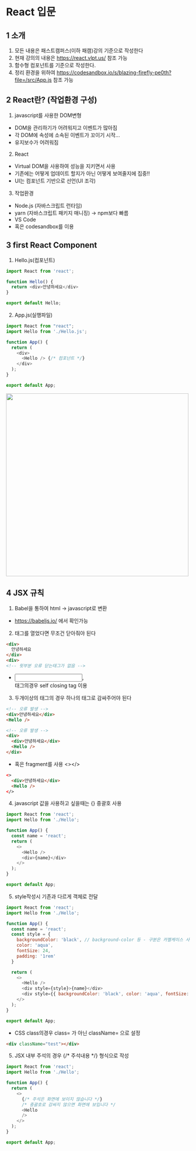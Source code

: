 React 입문
=================

1 소개
------------------
1. 모든 내용은 패스트캠퍼스(이하 패캠)강의 기준으로 작성한다
2. 현재 강의의 내용은 <https://react.vlpt.us/> 참조 가능
3. 함수형 컴포넌트를 기준으로 작성한다.
4. 정리 환경을 위하여 <https://codesandbox.io/s/blazing-firefly-pe0th?file=/src/App.js> 참조 가능 

2 React란? (작업환경 구성)
---------------------------
1. javascript를 사용한 DOM변형 
  * DOM을 관리하기가 어려워지고 이벤트가 많아짐 
  * 각 DOM에 속성에 소속된 이벤트가 꼬이기 시작...
  * 유지보수가 어려워짐 

2. React
  * Virtual DOM을 사용하여 성능을 지키면서 사용 
  * 기존에는 어떻게 업데이트 할지가 아닌 어떻게 보여줄지에 집중!!
  * UI는 컴포넌트 기반으로 선언(UI 조각)

3. 작업환경
  * Node.js (자바스크립트 런타임) 
  * yarn (자바스크립트 패키지 매니징) -> npm보다 빠름
  * VS Code 
  * 혹은 codesandbox를 이용


3 first React Component
---------------------------
1. Hello.js(컴포넌트)
```javascript
import React from 'react';

function Hello() {
  return <div>안녕하세요</div>
}

export default Hello;
```

2. App.js(실행파일)
```javascript
import React from "react";
import Hello from './Hello.js';

function App() {
  return (
    <div>
      <Hello /> {/* 컴포넌트 */}
    </div>
  );
}

export default App;
```
<img width=500 src="https://user-images.githubusercontent.com/32770277/92359268-eff33980-f125-11ea-8464-b2aa10194637.png"/>

4 JSX 규칙
-----------------------------
1. Babel을 통하여 html -> javascript로 변환 
  * <https://babeljs.io/> 에서 확인가능 

2. 태그를 열었다면 무조건 닫아줘야 된다
```html
<div>
  안녕하세요 
</div>
<div> 
<!-- 윗부분 오류 닫는태그가 없음 -->
```
  * <input />, <br /> 태그의경우 self closing tag 이용

3. 두개이상의 태그의 경우 하나의 태그로 감싸주어야 된다
```html
<!-- 오류 발생 -->
<div>안녕하세요</div>
<Hello />
```
```html
<!-- 오류 발생 -->
<div>
  <div>안녕하세요</div>
  <Hello />
</div>
```
  * 혹은 fragment를 사용 <></>
  ```html
  <>
    <div>안녕하세요</div>
    <Hello />
  </>
  ```

4. javascript 값을 사용하고 싶을때는 {} 중괄호 사용 
```javascript
import React from 'react';
import Hello from './Hello';

function App() {
  const name = 'react';
  return (
    <>
      <Hello />
      <div>{name}</div>
    </>
  );
}

export default App;
```

5. style작성시 기존과 다르게 객체로 전달
```javascript
import React from 'react';
import Hello from './Hello';

function App() {
  const name = 'react';
  const style = {
    backgroundColor: 'black', // background-color 등 - 구분은 카멜케이스 사용
    color: 'aqua',
    fontSize: 24, 
    padding: '1rem' 
  }

  return (
    <>
      <Hello />
      <div style={style}>{name}</div>
      <div style={{ backgroundColor: 'black', color: 'aqua', fontSize: 24, padding: '1rem'}}>{name}</div> 
    </>
  );
}

export default App;
```
  * CSS class의경우 class= 가 아닌 className= 으로 설정 
  ```html
  <div className="test"></div>
  ```

5. JSX 내부 주석의 경우 {/* 주석내용 */} 형식으로 작성
```javascript
import React from 'react';
import Hello from './Hello';

function App() {
  return (
    <>
      {/* 주석은 화면에 보이지 않습니다 */}
      /* 중괄호로 감싸지 않으면 화면에 보입니다 */
      <Hello 
      />
    </>
  );
}

export default App;
```
